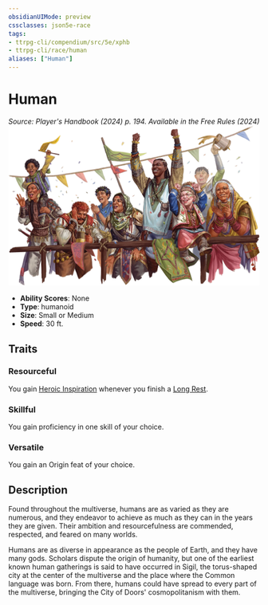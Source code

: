 ```yaml
---
obsidianUIMode: preview
cssclasses: json5e-race
tags:
- ttrpg-cli/compendium/src/5e/xphb
- ttrpg-cli/race/human
aliases: ["Human"]
---
```

# Human
*Source: Player's Handbook (2024) p. 194. Available in the Free Rules (2024)*  
![](3-Compendium/races/img/human.webp#right)

- **Ability Scores**: None
- **Type**: humanoid
- **Size**: Small or Medium
- **Speed**: 30 ft.

## Traits

### Resourceful

You gain [Heroic Inspiration](3-Compendium/rules/variant-rules/heroic-inspiration-xphb.md) whenever you finish a [Long Rest](3-Compendium/rules/variant-rules/long-rest-xphb.md).

### Skillful

You gain proficiency in one skill of your choice.

### Versatile

You gain an Origin feat of your choice.

## Description

Found throughout the multiverse, humans are as varied as they are numerous, and they endeavor to achieve as much as they can in the years they are given. Their ambition and resourcefulness are commended, respected, and feared on many worlds.

Humans are as diverse in appearance as the people of Earth, and they have many gods. Scholars dispute the origin of humanity, but one of the earliest known human gatherings is said to have occurred in Sigil, the torus-shaped city at the center of the multiverse and the place where the Common language was born. From there, humans could have spread to every part of the multiverse, bringing the City of Doors' cosmopolitanism with them.
